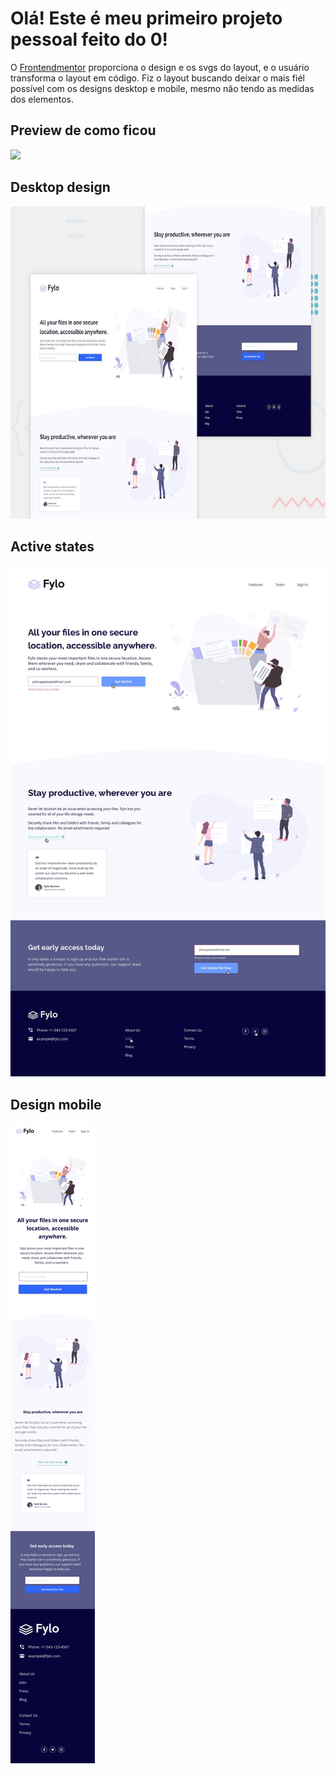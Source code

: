 # Olá! Este é meu primeiro projeto pessoal feito do 0!

O <a href="www.frontendmentor.io">Frontendmentor</a> proporciona o design e os svgs do layout, e o usuário transforma o layout em código.
Fiz o layout buscando deixar o mais fiél possível com os designs desktop e mobile, mesmo não tendo as medidas dos elementos.

## Preview de como ficou
<img src="/fylo.gif">

## Desktop design
<img width="800" height="500" src="design/desktop-preview.jpg">

## Active states
<img width="800" src="design/active-states.jpg">

## Design mobile
<img src="design/mobile-design.jpg">
